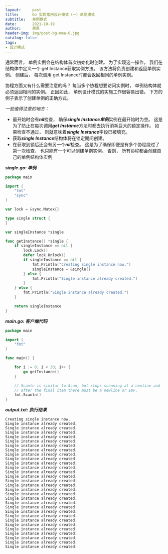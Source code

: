 ```yaml
---
layout:     post
title:      Go 实现常用设计模式（一）单例模式
subtitle:   单例模式
date:       2021-10-19
author:     果果
header-img: img/post-bg-mma-6.jpg
catalog: false
tags:
- 设计模式
---
```

通常而言， 单例实例会在结构体首次初始化时创建。 为了实现这一操作， 我们在结构体中定义一个 get Instance获取实例方法。 该方法将负责创建和返回单例实例。 创建后， 每次调用 get Instance时都会返回相同的单例实例。<br/>

协程方面又有什么需要注意的吗？ 每当多个协程想要访问实例时， 单例结构体就必须返回相同的实例。 正因如此， 单例设计模式的实施工作很容易出错。 下方的例子表示了创建单例的正确方式。<br/>

*一些值得注意的地方：*
   * 最开始时会有***nil***检查， 确保***single Instance单例***实例在最开始时为空。 这是为了防止在每次调用***get Instance***方法时都去执行消耗巨大的锁定操作。 如果检查不通过， 则就意味着***single Instance***字段已被填充。
   * 获取***single Instance***结构体将在锁定期间创建。
   * 在获取到锁后还会有另一个***nil***检查。 这是为了确保即便是有多个协程绕过了第一次检查， 也只能有一个可以创建单例实例。 否则， 所有协程都会创建自己的单例结构体实例

***single.go: 单例***
```go
package main

import (
	"fmt"
	"sync"
)

var lock = &sync.Mutex{}

type single struct {
}

var singleInstance *single

func getInstance() *single {
	if singleInstance == nil {
		lock.Lock()
		defer lock.Unlock()
		if singleInstance == nil {
			fmt.Println("Creating single instance now.")
			singleInstance = &single{}
		} else {
			fmt.Println("Single instance already created.")
		}
	} else {
		fmt.Println("Single instance already created.")
	}

	return singleInstance
}
```

***main.go: 客户端代码***
```go
package main

import (
    "fmt"
)

func main() {

    for i := 0; i < 30; i++ {
        go getInstance()
    }

    // Scanln is similar to Scan, but stops scanning at a newline and
    // after the final item there must be a newline or EOF.
    fmt.Scanln()
}
```

***output.txt: 执行结果***
```text
Creating single instance now.
Single instance already created.
Single instance already created.
Single instance already created.
Single instance already created.
Single instance already created.
Single instance already created.
Single instance already created.
Single instance already created.
Single instance already created.
Single instance already created.
Single instance already created.
Single instance already created.
Single instance already created.
Single instance already created.
Single instance already created.
Single instance already created.
Single instance already created.
Single instance already created.
Single instance already created.
Single instance already created.
Single instance already created.
Single instance already created.
Single instance already created.
Single instance already created.
Single instance already created.
Single instance already created.
Single instance already created.
Single instance already created.
Single instance already created.
```